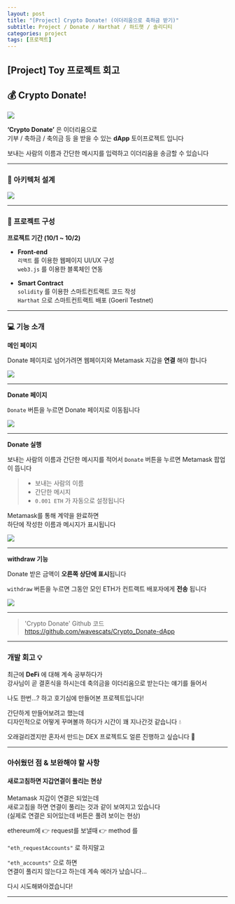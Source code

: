 ```yaml
---
layout: post
title: "[Project] Crypto Donate! (이더리움으로 축하금 받기)"
subtitle: Project / Donate / Harthat / 하드햇 / 솔리디티
categories: project
tags: [프로젝트]
---
```


## [Project] Toy 프로젝트 회고

## 💰 Crypto Donate!

![](https://velog.velcdn.com/images/-__-/post/7a31dfa8-65d2-417b-a40c-bd7ff4928df8/image.gif)

**‘Crypto Donate’** 은 이더리움으로<br>
기부 / 축하금 / 축의금 등 을 받을 수 있는 **dApp** 토이프로젝트 입니다

보내는 사람의 이름과 간단한 메시지를 입력하고 이더리움을 송금할 수 있습니다

---

### 🧬 아키텍처 설계

![](https://velog.velcdn.com/images/-__-/post/75ac6a6f-b779-4301-b5b5-5178a37331d4/image.png)

---

### 🚦 프로젝트 구성

**프로젝트 기간 (10/1 ~ 10/2)**

- **Front-end**<br>
  `리액트` 를 이용한 웹페이지 UI/UX 구성<br>
  `web3.js` 를 이용한 블록체인 연동

- **Smart Contract**<br>
  `solidity` 를 이용한 스마트컨트랙트 코드 작성<br>
  `Harthat` 으로 스마트컨트랙트 배포 (Goeril Testnet)

---

### 💻 기능 소개

**메인 페이지**

Donate 페이지로 넘어가려면 웹페이지와 Metamask 지갑을 **연결** 해야 합니다

![](https://velog.velcdn.com/images/-__-/post/93207e67-b024-4019-8966-5284310a3c90/image.gif)

---

**Donate 페이지**

`Donate` 버튼을 누르면 Donate 페이지로 이동됩니다

![](https://velog.velcdn.com/images/-__-/post/e4319410-c99a-41d5-aaf5-4328529af70c/image.gif)

---

**Donate 실행**

보내는 사람의 이름과 간단한 메시지를 적어서 `Donate` 버튼을 누르면 Metamask 팝업이 뜹니다

> - 보내는 사람의 이름
> - 간단한 메시지
> - `0.001 ETH` 가 자동으로 설정됩니다

Metamask를 통해 계약을 완료하면 <br>
하단에 작성한 이름과 메시지가 표시됩니다

![](https://velog.velcdn.com/images/-__-/post/a39d9507-6b90-4b0b-9c43-d0a37acc152f/image.gif)

---

**withdraw 기능**

Donate 받은 금액이 **오른쪽 상단에 표시**됩니다

`withdraw` 버튼을 누르면 그동안 모인 ETH가 컨트랙트 배포자에게 **전송** 됩니다

![](https://velog.velcdn.com/images/-__-/post/eaec2d06-ac61-4171-844a-7c0550bec33d/image.gif)

---

> 'Crypto Donate' Github 코드 <br>
> <https://github.com/wavescats/Crypto_Donate-dApp>

---

### 개발 회고 💡

최근에 **DeFi** 에 대해 계속 공부하다가<br>
강사님이 곧 결혼식을 하시는데 축의금을 이더리움으로 받는다는 얘기를 들어서

나도 한번...? 하고 호기심에 만들어본 프로젝트입니다!

간단하게 만들어보려고 했는데<br>
디자인적으로 어떻게 꾸며볼까 하다가 시간이 꽤 지나간것 같습니다 💧

오래걸리겠지만 혼자서 만드는 DEX 프로젝트도 얼른 진행하고 싶습니다 💪

---

### 아쉬웠던 점 & 보완해야 할 사항

#### 새로고침하면 지갑연결이 풀리는 현상

Metamask 지갑이 연결은 되었는데<br>
새로고침을 하면 연결이 풀리는 것과 같이 보여지고 있습니다<br>
(실제로 연결은 되어있는데 버튼은 풀려 보이는 현상)

ethereum에 👉 request를 보낼때 👉 method 를

`"eth_requestAccounts"` 로 하지말고

`"eth_accounts"` 으로 하면<br>
연결이 풀리지 않는다고 하는데 계속 에러가 났습니다...

다시 시도해봐야겠습니다!

---

